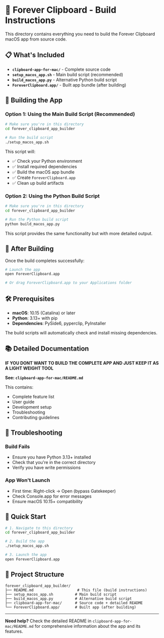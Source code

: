 # 🚀 Forever Clipboard - Build Instructions

This directory contains everything you need to build the Forever Clipboard macOS app from source code.

## 📋 What's Included

- **`clipboard-app-for-mac/`** - Complete source code
- **`setup_macos_app.sh`** - Main build script (recommended)
- **`build_macos_app.py`** - Alternative Python build script
- **`ForeverClipboard.app/`** - Built app bundle (after building)

## 🔧 Building the App

### **Option 1: Using the Main Build Script (Recommended)**

```bash
# Make sure you're in this directory
cd forever_clipboard_app_builder

# Run the build script
./setup_macos_app.sh
```

This script will:
- ✅ Check your Python environment
- ✅ Install required dependencies
- ✅ Build the macOS app bundle
- ✅ Create `ForeverClipboard.app`
- ✅ Clean up build artifacts

### **Option 2: Using the Python Build Script**

```bash
# Make sure you're in this directory
cd forever_clipboard_app_builder

# Run the Python build script
python build_macos_app.py
```

This script provides the same functionality but with more detailed output.

## 📱 After Building

Once the build completes successfully:

```bash
# Launch the app
open ForeverClipboard.app

# Or drag ForeverClipboard.app to your Applications folder
```

## 🛠️ Prerequisites

- **macOS**: 10.15 (Catalina) or later
- **Python**: 3.13+ with pip
- **Dependencies**: PySide6, pyperclip, PyInstaller

The build scripts will automatically check and install missing dependencies.

## 📚 Detailed Documentation

**IF YOU DONT WANT TO BUILD THE COMPLETE APP AND JUST KEEP IT AS A LIGHT WEIGHT TOOL**

**See: `clipboard-app-for-mac/README.md`**

This contains:
- Complete feature list
- User guide
- Development setup
- Troubleshooting
- Contributing guidelines

## 🚨 Troubleshooting

### **Build Fails**
- Ensure you have Python 3.13+ installed
- Check that you're in the correct directory
- Verify you have write permissions

### **App Won't Launch**
- First time: Right-click → Open (bypass Gatekeeper)
- Check Console.app for error messages
- Ensure macOS 10.15+ compatibility

## 🎯 Quick Start

```bash
# 1. Navigate to this directory
cd forever_clipboard_app_builder

# 2. Build the app
./setup_macos_app.sh

# 3. Launch the app
open ForeverClipboard.app
```

## 📁 Project Structure

```
forever_clipboard_app_builder/
├── README.md                    # This file (build instructions)
├── setup_macos_app.sh          # Main build script
├── build_macos_app.py          # Alternative build script
├── clipboard-app-for-mac/      # Source code + detailed README
└── ForeverClipboard.app/       # Built app (after building)
```

---

**Need help?** Check the detailed README in `clipboard-app-for-mac/README.md` for comprehensive information about the app and its features.

